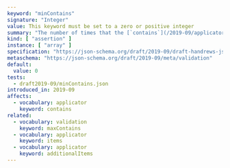 ```yaml
---
keyword: "minContains"
signature: "Integer"
value: This keyword must be set to a zero or positive integer
summary: "The number of times that the [`contains`](/2019-09/applicator/contains) keyword (if set) successfully validates against the instance must be greater than or equal to the given integer."
kind: [ "assertion" ]
instance: [ "array" ]
specification: "https://json-schema.org/draft/2019-09/draft-handrews-json-schema-validation-02#rfc.section.6.4.5"
metaschema: "https://json-schema.org/draft/2019-09/meta/validation"
default:
  value: 0
tests:
  - draft2019-09/minContains.json
introduced_in: 2019-09
affects:
  - vocabulary: applicator
    keyword: contains
related:
  - vocabulary: validation
    keyword: maxContains
  - vocabulary: applicator
    keyword: items
  - vocabulary: applicator
    keyword: additionalItems
---
```

